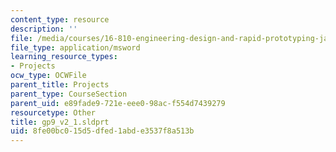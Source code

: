 ```yaml
---
content_type: resource
description: ''
file: /media/courses/16-810-engineering-design-and-rapid-prototyping-january-iap-2005/8fe00bc015d5dfed1abde3537f8a513b_gp9_v2_1.sldprt
file_type: application/msword
learning_resource_types:
- Projects
ocw_type: OCWFile
parent_title: Projects
parent_type: CourseSection
parent_uid: e89fade9-721e-eee0-98ac-f554d7439279
resourcetype: Other
title: gp9_v2_1.sldprt
uid: 8fe00bc0-15d5-dfed-1abd-e3537f8a513b
---
```

